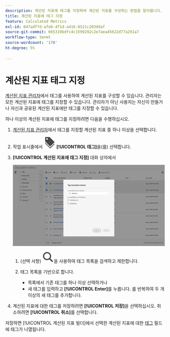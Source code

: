 ```yaml
---
description: 계산된 지표에 태그를 지정하여 계산된 지표를 구성하는 방법을 알아봅니다.
title: 계산된 지표에 태그 지정
feature: Calculated Metrics
exl-id: 047adf7d-afeb-4f1d-a416-8521c203ddaf
source-git-commit: 665319bdfc4c1599292c2e7aea45622d77a291a7
workflow-type: tm+mt
source-wordcount: '170'
ht-degree: 5%

---
```


# 계산된 지표 태그 지정


[계산된 지표 관리자](cm-manager.md)에서 태그를 사용하여 계산된 지표를 구성할 수 있습니다. 관리자는 모든 계산된 지표에 태그를 지정할 수 있습니다. 관리자가 아닌 사용자는 자신이 만들거나 자신과 공유된 계산된 지표에만 태그를 지정할 수 있습니다.

하나 이상의 계산된 지표에 태그를 지정하려면 다음을 수행하십시오.

1. [계산된 지표 관리자](cm-manager.md)에서 태그를 지정할 계산된 지표 중 하나 이상을 선택합니다.
1. 작업 표시줄에서 ![레이블](/help/assets/icons/Labels.svg) **[!UICONTROL 태그]**&#x200B;을(를) 선택합니다.
1. **[!UICONTROL 계산된 지표에 태그 지정]** 대화 상자에서

   ![계산된 지표에 태그 지정 대화 상자](assets/tag-calculated-metric-dialog.png)

   1. (선택 사항) ![검색](/help/assets/icons/Search.svg)을 사용하여 태그 목록을 검색하고 제한합니다.

   2. 태그 목록을 기반으로 합니다.

      * 목록에서 기존 태그를 하나 이상 선택하거나
      * 새 태그를 입력하고 **[!UICONTROL Enter]**&#x200B;를 누릅니다. 를 반복하여 두 개 이상의 새 태그를 추가합니다.

1. 계산된 지표에 대한 태그를 저장하려면 **[!UICONTROL 저장]**&#x200B;을 선택하십시오. 취소하려면 **[!UICONTROL 취소]**&#x200B;를 선택합니다.

저장하면 [!UICONTROL 계산된 지표 빌더]에서 선택한 계산된 지표에 대한 [태그](cm-tagging.md) 필드에 태그가 나열됩니다.

<!--
In the Calculated metric manager, you can organize segments by tagging them.

All users can create tags for calculated metrics and apply one or more tags to a metric. However, you can see tags only for those calculated metrics that you own or that have been shared with you. 

>[!TIP]
>
>The most useful types of tags are usually tags that are based on the following criteria:
>
>* **Team names**, such as Social Marketing or Mobile Marketing.
>* **Projects** (analysis tags), such as Entry-page analysis.
>* **Categories**, such as Women's or Geography.
>* **Workflows**, such as To be approved or Curated for (a specific business unit)

## Apply tags to a calculated metric

1. In Adobe Analytics, select [!UICONTROL **Components**] > [!UICONTROL **Calculated metrics**].

1. In the Calculated metrics manager, select the checkbox next to any metrics that you want to tag. 

   ![](assets/cm_add_tags.png)
   
1. In the **[!UICONTROL Tag Calculated metric]** dialog box:

    * Add a new tag. Type the name in the [!UICONTROL **Add tags**] field, then press Enter.
    * Select one or more existing tags to apply to the selected metrics. 

1. Select [!UICONTROL **Save**] to apply the tags.

## View applied tags

1. In Adobe Analytics, select [!UICONTROL **Components**] > [!UICONTROL **Calculated metrics**] to go to the Calculated metrics manager.

1. In the Calculated metrics manager, tags appear in the [!UICONTROL **Tags**] column. (Click the gear icon on the top-right to manage your columns.)

## Filter metrics by tags

1. In Adobe Analytics, select [!UICONTROL **Components**] > [!UICONTROL **Calculated metrics**] to go to the Calculated metrics manager.

1. In the Calculated metrics manager, select the **Filter** icon, then select the tags that you want to filter by. 

   Only metrics that have the filter you select are shown.
-->